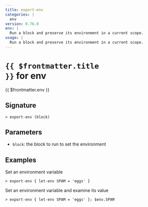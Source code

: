 ```yaml
---
title: export-env
categories: |
  env
version: 0.76.0
env: |
  Run a block and preserve its environment in a current scope.
usage: |
  Run a block and preserve its environment in a current scope.
---
```


# <code>{{ $frontmatter.title }}</code> for env

<div class='command-title'>{{ $frontmatter.env }}</div>

## Signature

```> export-env (block)```

## Parameters

 -  `block`: the block to run to set the environment

## Examples

Set an environment variable
```shell
> export-env { let-env SPAM = 'eggs' }
```

Set an environment variable and examine its value
```shell
> export-env { let-env SPAM = 'eggs' }; $env.SPAM
```

